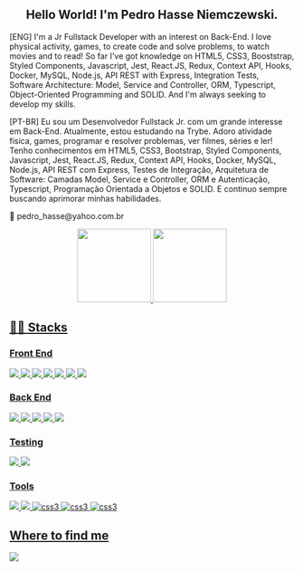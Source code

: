 <div align="center">
<h2>Hello World! I'm Pedro Hasse Niemczewski.</h2>
</div>

<div>
  <p>[ENG] I'm a Jr Fullstack Developer with an interest on Back-End.
  I love physical activity, games, to create code and solve problems, to watch movies and to read!
  So far I've got knowledge on HTML5, CSS3, Booststrap, Styled Components, Javascript, Jest, React.JS, Redux, Context API, Hooks, Docker, MySQL, Node.js, API REST with Express, Integration Tests, Software Architecture: Model, Service and Controller, ORM, Typescript, Object-Oriented Programming and SOLID. And I'm always seeking to develop my skills.</p>
  
  <p>[PT-BR] Eu sou um Desenvolvedor Fullstack Jr. com um grande interesse em Back-End.
  Atualmente, estou estudando na Trybe. Adoro atividade física, games, programar e resolver problemas, ver filmes, séries e ler!
  Tenho conhecimentos em HTML5, CSS3, Bootstrap, Styled Components, Javascript, Jest, React.JS, Redux, Context API, Hooks, Docker, MySQL, Node.js, API REST com Express, Testes de Integração, Arquitetura de Software: Camadas Model, Service e Controller, ORM e Autenticação, Typescript, Programação Orientada a Objetos e SOLID. E continuo sempre buscando aprimorar minhas habilidades.</p>
  
  <p> 📧 pedro_hasse@yahoo.com.br </p>
</div>

<div align="center">
  <a href="https://github.com/pedrohassen">
  <img height="130em" src="https://github-readme-stats.vercel.app/api?username=pedrohassen&show_icons=true&theme=dracula&include_all_commits=true&count_private=true"/>
  <img height="130em" src="https://github-readme-stats.vercel.app/api/top-langs/?username=pedrohassen&layout=compact&langs_count=7&theme=dracula"/>
<!--     <img heigh height="130em" src="https://github-readme-streak-stats.herokuapp.com/?user=pedrohassen&theme=dark&fire=2FC18C&ring=2FC18C&background=1A1D21&currStreakLabel=2FC18C"/> -->
</div>


<h2> 👨‍💻 Stacks </h2>

<h3> Front End </h3>
<section>
  <img src="https://img.shields.io/badge/JavaScript-F7DF1E?style=for-the-badge&logo=javascript&logoColor=black" />
  <img src="https://img.shields.io/badge/React-20232A?style=for-the-badge&logo=react&logoColor=61DAFB" />
  <img src="https://img.shields.io/badge/HTML5-E34F26?style=for-the-badge&logo=html5&logoColor=white" />
  <img src="https://img.shields.io/badge/CSS3-1572B6?style=for-the-badge&logo=css3&logoColor=white" />
  <img src="https://img.shields.io/badge/React_Router-CA4245?style=for-the-badge&logo=react-router&logoColor=white" />
  <img src="https://img.shields.io/badge/Redux-593D88?style=for-the-badge&logo=redux&logoColor=white" />
  <img src="https://img.shields.io/badge/React_Hooks-43853D?style=for-the-badge&logo=react&logoColor=white" />
</section>

<h3> Back End </h3>
<section>
  <img src="https://img.shields.io/badge/MySQL-288BA8?style=for-the-badge&logo=mysql&logoColor=white" />
  <img src="https://img.shields.io/badge/Node.js-746AB0?style=for-the-badge&logo=nodejs&logoColor=white" />
  <img src="https://img.shields.io/badge/Express-808080?style=for-the-badge&logo=express&logoColor=black" />
  <img src="https://img.shields.io/badge/Typescript-1572B6?style=for-the-badge&logo=typescript&logoColor=white" />
  <img src="https://img.shields.io/badge/MongoDB-008000?style=for-the-badge&logo=mongodb&logoColor=white" />
</section>

<h3> Testing </h3>
<section>
  <img src="https://img.shields.io/badge/-TestingLibrary-%23E33332?style=for-the-badge&logo=testing-library&logoColor=white" />
  <img src="https://img.shields.io/badge/Jest-C21325?style=for-the-badge&logo=jest&logoColor=white" />
</section>

<h3> Tools </h3>
<section>
  <img src="https://img.shields.io/badge/Docker-2CA5E0?style=for-the-badge&logo=docker&logoColor=white" />
  <img src="https://img.shields.io/badge/VScode-5849be?style=for-the-badge&logo=VisualStudio&logoColor=white"/>
  <img src="https://img.shields.io/badge/Trello-0052CC?style=for-the-badge&logo=trello&logoColor=white" alt="css3"/>
  <img src="https://img.shields.io/badge/git-%23F05033.svg?style=for-the-badge&logo=git&logoColor=white" alt="css3" />
  <img src="https://img.shields.io/badge/github-%23121011.svg?style=for-the-badge&logo=github&logoColor=white" alt="css3" />
</section>

<h2> Where to find me </h2>
<section> 
 	<a href="https://www.linkedin.com/in/pedrohassen/" target="_blank"><img src="https://img.shields.io/badge/-LinkedIn-%230077B5?style=for-the-badge&logo=linkedin&logoColor=white" target="_blank"></a> 
</section>
